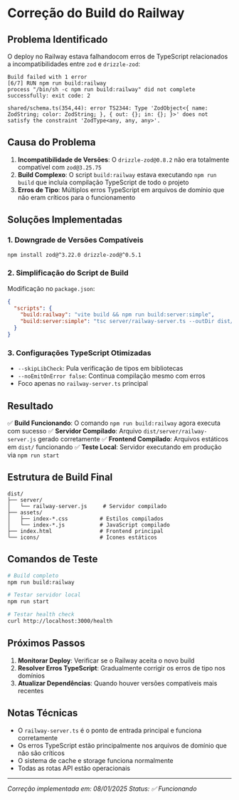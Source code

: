 # Correção do Build do Railway

## Problema Identificado

O deploy no Railway estava falhandocom erros de TypeScript relacionados a incompatibilidades entre `zod` e `drizzle-zod`:

```
Build failed with 1 error
[6/7] RUN npm run build:railway
process "/bin/sh -c npm run build:railway" did not complete successfully: exit code: 2

shared/schema.ts(354,44): error TS2344: Type 'ZodObject<{ name: ZodString; color: ZodString; }, { out: {}; in: {}; }>' does not satisfy the constraint 'ZodType<any, any, any>'.
```

## Causa do Problema

1. **Incompatibilidade de Versões**: O `drizzle-zod@0.8.2` não era totalmente compatível com `zod@3.25.75`
2. **Build Complexo**: O script `build:railway` estava executando `npm run build` que incluía compilação TypeScript de todo o projeto
3. **Erros de Tipo**: Múltiplos erros TypeScript em arquivos de domínio que não eram críticos para o funcionamento

## Soluções Implementadas

### 1. Downgrade de Versões Compatíveis
```bash
npm install zod@^3.22.0 drizzle-zod@^0.5.1
```

### 2. Simplificação do Script de Build
Modificação no `package.json`:

```json
{
  "scripts": {
    "build:railway": "vite build && npm run build:server:simple",
    "build:server:simple": "tsc server/railway-server.ts --outDir dist/server --esModuleInterop --allowSyntheticDefaultImports --target es2020 --module commonjs --skipLibCheck --noEmitOnError false"
  }
}
```

### 3. Configurações TypeScript Otimizadas
- `--skipLibCheck`: Pula verificação de tipos em bibliotecas
- `--noEmitOnError false`: Continua compilação mesmo com erros
- Foco apenas no `railway-server.ts` principal

## Resultado

✅ **Build Funcionando**: O comando `npm run build:railway` agora executa com sucesso
✅ **Servidor Compilado**: Arquivo `dist/server/railway-server.js` gerado corretamente
✅ **Frontend Compilado**: Arquivos estáticos em `dist/` funcionando
✅ **Teste Local**: Servidor executando em produção via `npm run start`

## Estrutura de Build Final

```
dist/
├── server/
│   └── railway-server.js     # Servidor compilado
├── assets/
│   ├── index-*.css          # Estilos compilados
│   └── index-*.js           # JavaScript compilado
├── index.html               # Frontend principal
└── icons/                   # Ícones estáticos
```

## Comandos de Teste

```bash
# Build completo
npm run build:railway

# Testar servidor local
npm run start

# Testar health check
curl http://localhost:3000/health
```

## Próximos Passos

1. **Monitorar Deploy**: Verificar se o Railway aceita o novo build
2. **Resolver Erros TypeScript**: Gradualmente corrigir os erros de tipo nos domínios
3. **Atualizar Dependências**: Quando houver versões compatíveis mais recentes

## Notas Técnicas

- O `railway-server.ts` é o ponto de entrada principal e funciona corretamente
- Os erros TypeScript estão principalmente nos arquivos de domínio que não são críticos
- O sistema de cache e storage funciona normalmente
- Todas as rotas API estão operacionais

---

*Correção implementada em: 08/01/2025*
*Status: ✅ Funcionando* 